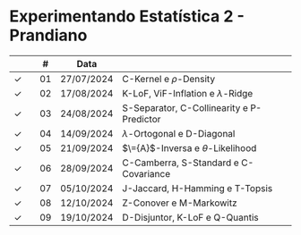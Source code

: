 # Experimentando Estatística 2 - Prandiano



|  |  | # | Data |  |
|:---:|:---:|:---:|:---:|:---|
| &check; |  | 01 | 27/07/2024 | C-Kernel e $\rho$-Density |
| &check; |  | 02 | 17/08/2024 | K-LoF, ViF-Inflation e $\lambda$-Ridge |
| &check; |  | 03 | 24/08/2024 | S-Separator, C-Collinearity e P-Predictor |
| &check; |  | 04 | 14/09/2024 | $\lambda$-Ortogonal e D-Diagonal |
| &check; |  | 05 | 21/09/2024 | $\={A}$-Inversa e $\theta$-Likelihood |
| &check; |  | 06 | 28/09/2024 | C-Camberra, S-Standard e C-Covariance |
| &check; |  | 07 | 05/10/2024 | J-Jaccard, H-Hamming e T-Topsis |
| &check; |  | 08 | 12/10/2024 | Z-Conover e M-Markowitz |
| &check; |  | 09 | 19/10/2024 | D-Disjuntor, K-LoF e Q-Quantis |